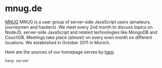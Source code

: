 mnug.de
=======

[MNUG](http://www.mnug.de) MNUG is a user group of server-side JavaScript users (amateurs, journeymen and hackers). We meet every 2nd month to discuss topics on NodeJS, server-side JavaScript and related technologies like MongoDB and CouchDB. Meetings take place (almost) on every even month on different locations. We established in October 2011 in Munich.

Here are the sources of our homepage serves by [harp](http://harpjs.com/)

```
harp server
```
